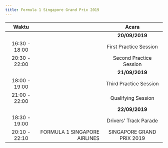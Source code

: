 ```yaml
---
title: Formula 1 Singapore Grand Prix 2019
---
```


|Waktu||Acara|
|:---:|---:|:---:|
|||**20/09/2019**|
|16:30 - 18:00||First Practice Session|
|20:30 - 22:00||Second Practice Session|
|||**21/09/2019**|
|18:00 - 19:00||Third Practice Session|
|21:00 - 22:00||Qualifying Session|
|||**22/09/2019**|
|18:30 - 19:00||Drivers' Track Parade|
|20:10 - 22:10|FORMULA 1 SINGAPORE AIRLINES|SINGAPORE GRAND PRIX 2019|
